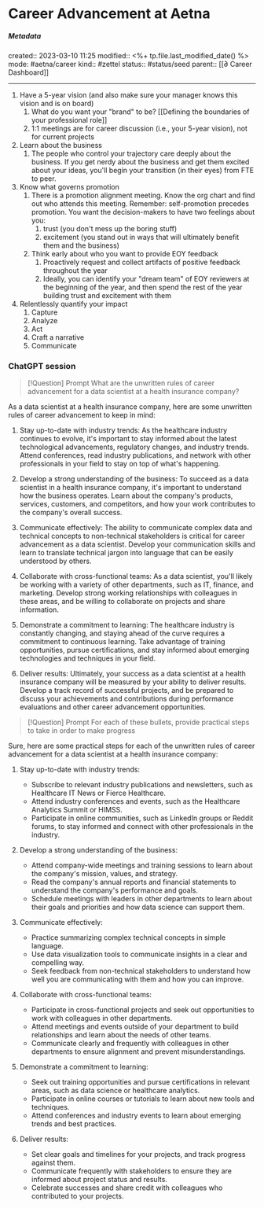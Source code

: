 # Career Advancement at Aetna

##### Metadata
created:: 2023-03-10 11:25
modified:: <%+ tp.file.last_modified_date() %>
mode: #aetna/career 
kind:: #zettel
status:: #status/seed
parent:: [[∂ Career Dashboard]]
***

1. Have a 5-year vision (and also make sure your manager knows this vision and is on board)
	1. What do you want your "brand" to be? [[Defining the boundaries of your professional role]]
	2. 1:1 meetings are for career discussion (i.e., your 5-year vision), not for current projects
2. Learn about the business
	1. The people who control your trajectory care deeply about the business. If you get nerdy about the business and get them excited about your ideas, you'll begin your transition (in their eyes) from FTE to peer.
3. Know what governs promotion
	1. There is a promotion alignment meeting. Know the org chart and find out who attends this meeting. Remember: self-promotion precedes promotion. You want the decision-makers to have two feelings about you:
		1. trust (you don't mess up the boring stuff)
		2. excitement (you stand out in ways that will ultimately benefit them and the business)
	2. Think early about who you want to provide EOY feedback
		1. Proactively request and collect artifacts of positive feedback throughout the year
		2. Ideally, you can identify your "dream team" of EOY reviewers at the beginning of the year, and then spend the rest of the year building trust and excitement with them
4. Relentlessly quantify your impact 
	1. Capture
	2. Analyze
	3. Act
	4. Craft a narrative
	5. Communicate







### ChatGPT session

> [!Question] Prompt
> What are the unwritten rules of career advancement for a data scientist at a health insurance company?

As a data scientist at a health insurance company, here are some unwritten rules of career advancement to keep in mind:

1.  Stay up-to-date with industry trends: As the healthcare industry continues to evolve, it's important to stay informed about the latest technological advancements, regulatory changes, and industry trends. Attend conferences, read industry publications, and network with other professionals in your field to stay on top of what's happening.
    
2.  Develop a strong understanding of the business: To succeed as a data scientist in a health insurance company, it's important to understand how the business operates. Learn about the company's products, services, customers, and competitors, and how your work contributes to the company's overall success.
    
3.  Communicate effectively: The ability to communicate complex data and technical concepts to non-technical stakeholders is critical for career advancement as a data scientist. Develop your communication skills and learn to translate technical jargon into language that can be easily understood by others.
    
4.  Collaborate with cross-functional teams: As a data scientist, you'll likely be working with a variety of other departments, such as IT, finance, and marketing. Develop strong working relationships with colleagues in these areas, and be willing to collaborate on projects and share information.
    
5.  Demonstrate a commitment to learning: The healthcare industry is constantly changing, and staying ahead of the curve requires a commitment to continuous learning. Take advantage of training opportunities, pursue certifications, and stay informed about emerging technologies and techniques in your field.
    
6.  Deliver results: Ultimately, your success as a data scientist at a health insurance company will be measured by your ability to deliver results. Develop a track record of successful projects, and be prepared to discuss your achievements and contributions during performance evaluations and other career advancement opportunities.

> [!Question] Prompt
> For each of these bullets, provide practical steps to take in order to make progress

Sure, here are some practical steps for each of the unwritten rules of career advancement for a data scientist at a health insurance company:

1.  Stay up-to-date with industry trends:
	-   Subscribe to relevant industry publications and newsletters, such as Healthcare IT News or Fierce Healthcare.
	-   Attend industry conferences and events, such as the Healthcare Analytics Summit or HIMSS.
	-   Participate in online communities, such as LinkedIn groups or Reddit forums, to stay informed and connect with other professionals in the industry.

2.  Develop a strong understanding of the business:
	-   Attend company-wide meetings and training sessions to learn about the company's mission, values, and strategy.
	-   Read the company's annual reports and financial statements to understand the company's performance and goals.
	-   Schedule meetings with leaders in other departments to learn about their goals and priorities and how data science can support them.

3.  Communicate effectively:
	-   Practice summarizing complex technical concepts in simple language.
	-   Use data visualization tools to communicate insights in a clear and compelling way.
	-   Seek feedback from non-technical stakeholders to understand how well you are communicating with them and how you can improve.

4.  Collaborate with cross-functional teams:
	-   Participate in cross-functional projects and seek out opportunities to work with colleagues in other departments.
	-   Attend meetings and events outside of your department to build relationships and learn about the needs of other teams.
	-   Communicate clearly and frequently with colleagues in other departments to ensure alignment and prevent misunderstandings.

5.  Demonstrate a commitment to learning:
	-   Seek out training opportunities and pursue certifications in relevant areas, such as data science or healthcare analytics.
	-   Participate in online courses or tutorials to learn about new tools and techniques.
	-   Attend conferences and industry events to learn about emerging trends and best practices.

6.  Deliver results:
	-   Set clear goals and timelines for your projects, and track progress against them.
	-   Communicate frequently with stakeholders to ensure they are informed about project status and results.
	-   Celebrate successes and share credit with colleagues who contributed to your projects.

